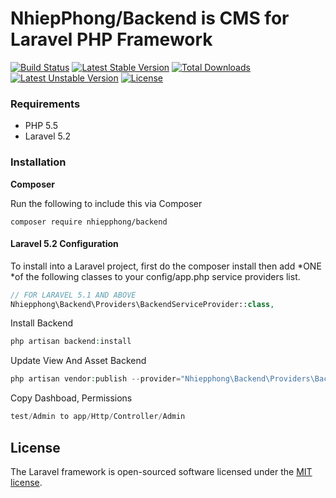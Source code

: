 # NhiepPhong/Backend is CMS for Laravel PHP Framework

[![Build Status](https://travis-ci.org/nhiepphong/cms_laravel.svg?branch=master)](https://travis-ci.org/nhiepphong/cms_laravel)
[![Latest Stable Version](https://poser.pugx.org/nhiepphong/backend/v/stable)](https://packagist.org/packages/nhiepphong/backend)
[![Total Downloads](https://poser.pugx.org/nhiepphong/backend/downloads)](https://packagist.org/packages/nhiepphong/backend)
[![Latest Unstable Version](https://poser.pugx.org/nhiepphong/backend/v/unstable)](https://packagist.org/packages/nhiepphong/backend)
[![License](https://poser.pugx.org/nhiepphong/backend/license)](https://packagist.org/packages/nhiepphong/backend)

### Requirements

- PHP 5.5
- Laravel 5.2

### Installation

**Composer**

Run the following to include this via Composer

```shell
composer require nhiepphong/backend
```

#### Laravel 5.2 Configuration

To install into a Laravel project, first do the composer install then add *ONE *of the following classes to your config/app.php service providers list.

```php
// FOR LARAVEL 5.1 AND ABOVE
Nhiepphong\Backend\Providers\BackendServiceProvider::class,
```

Install Backend

```php 
php artisan backend:install
```

Update View And Asset Backend

```php 
php artisan vendor:publish --provider="Nhiepphong\Backend\Providers\BackendServiceProvider"
```

Copy Dashboad, Permissions

```php 
test/Admin to app/Http/Controller/Admin
```
## License

The Laravel framework is open-sourced software licensed under the [MIT license](http://opensource.org/licenses/MIT).